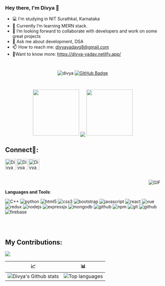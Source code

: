 ### Hey there, I'm Divya 👋

- 💻 I'm studying in NIT Surathkal, Karnataka 
- 🌱 Currently I’m learning MERN stack.
- 👯 I’m looking forward to collaborate with developers and work on some great projects
- 💬 Ask me about development, DSA 
- 📫 How to reach me: divyayadavg8@gmail.com 
- 🎇Want to know more: https://divya-yadav.netlify.app/

<!-- ⚡ Fun fact:  The first computer “bug” was an actual real-life bug 😁 -->
<br/>

<p align="center"> <img src="https://komarev.com/ghpvc/?username=divya-yadv&color=green&label=Profile%20views&color=0e75b6&style=flat" alt="divya" />
<a href="https://github.com/divya-yadv?tab=followers"><img src="https://img.shields.io/github/followers/divya-yadv?label=Followers&style=social" alt="GitHub Badge"></a>
</p>
<br/>


<p align="center">
   <a>
   <img height="150" width="150" src="https://github.com/kishanrajput23/kishanrajput23/blob/main/images/left.png">
   <img align="center" src="https://github-readme-streak-stats.herokuapp.com/?user=divya-yadv&theme=tokyonight&ring=DD2727&fire=DD2727&hide_border=true"/>
   <img height="150" width="150" src="https://github.com/kishanrajput23/kishanrajput23/blob/main/images/right.png">
   </a>
</p>

## Connect🎎:
<a href="https://www.linkedin.com/in/divya-yadav-529b5a213/">
<img align="left" alt="Divya yadav LinkdeIN" width="35px" src="https://cdn.jsdelivr.net/npm/simple-icons@v3/icons/linkedin.svg" />
</a>
<a href="https://t.me/Diyadav">
<img align="left" alt="Divya Yadav Telegram" width="35px" src="https://cdn.jsdelivr.net/npm/simple-icons@v3/icons/telegram.svg" />
</a>
<a href="https://www.instagram.com/_demi_meower_/">
<img align="left" alt="Divya Yadav Instagram" width="35px" src="https://cdn.jsdelivr.net/npm/simple-icons@v3/icons/instagram.svg" />
</a>

<br/>
<br/>
<br/>
<br/>

<!-- ## My GitHub contributions as a Game of Life:

[![GitHub Game of Life](https://github4life.herokuapp.com/divya-yadv.gif?z=6)](https://github4life.herokuapp.com/divya-yadv)

<br/>
<br/>
-->

<img align="right" alt="GIF" src="https://media.giphy.com/media/3oriNVxzbi9TWCFZF6/giphy.gif" />


<br/>


**Languages and Tools**:

<p>
<img src="https://img.shields.io/badge/c++-%2300599C.svg?style=for-the-badge&logo=c%2B%2B&logoColor=white" alt="C++"/>
<img src="https://img.shields.io/badge/python-3670A0?style=for-the-badge&logo=python&logoColor=ffdd54" alt="python"/>
<img src="https://img.shields.io/badge/html5-%23E34F26.svg?style=for-the-badge&logo=html5&logoColor=white" alt="html5"/>
<img src="https://img.shields.io/badge/CSS3-1572B6?style=for-the-badge&logo=css3&logoColor=white" alt="css3"/>
<img src="https://img.shields.io/badge/Bootstrap-563D7C?style=for-the-badge&logo=bootstrap&logoColor=white" alt="bootstrap"/>
<img src="https://img.shields.io/badge/JavaScript-323330?style=for-the-badge&logo=javascript&logoColor=F7DF1E" alt="javascript"/>
<img src="https://img.shields.io/badge/react-%2320232a.svg?style=for-the-badge&logo=react&logoColor=%2361DAFB" alt="react"/>
<img src="https://img.shields.io/badge/vuejs-%2335495e.svg?style=for-the-badge&logo=vuedotjs&logoColor=%234FC08D" alt="vue"/>
<img src="https://img.shields.io/badge/redux-%23593d88.svg?style=for-the-badge&logo=redux&logoColor=white" alt="redux"/>
<img src="https://img.shields.io/badge/Node.js-339933?style=for-the-badge&logo=nodedotjs&logoColor=white" alt="nodejs" />
<img src="https://img.shields.io/badge/Express.js-000000?style=for-the-badge&logo=express&logoColor=white" alt="expressjs"/>
<img src="https://img.shields.io/badge/MongoDB-4EA94B?style=for-the-badge&logo=mongodb&logoColor=white" alt="mongodb"/>
<img src="https://img.shields.io/badge/mysql-%2300f.svg?style=for-the-badge&logo=mysql&logoColor=white" alt="github"/>
<img src="https://img.shields.io/badge/npm-CB3837?style=for-the-badge&logo=npm&logoColor=white" alt="npm"/>
<img src="https://img.shields.io/badge/Git-f44d27?style=for-the-badge&logo=git&logoColor=white" alt="git"/>
<img src="https://img.shields.io/badge/GitHub-100000?style=for-the-badge&logo=github&logoColor=white" alt="github"/>
<img src="https://img.shields.io/badge/Firebase-039BE5?style=for-the-badge&logo=Firebase&logoColor=white" alt="firebase"/>

</p>

<br/>
<br/>

## My Contributions:


  <img src="https://activity-graph.herokuapp.com/graph?username=divya-yadv&theme=dracula&bg_color=00000000&color=878787&line=4c8ed9&point=00000000&area=true&hide_border=true">
  <br/>
  
   📈                      |          📊
:-------------------------:|:-------------------------:
![Divya's Github stats](https://github-readme-stats.vercel.app/api?username=divya-yadv&theme=tokyonight) | ![Top languages](https://github-readme-stats.vercel.app/api/top-langs/?username=divya-yadv&langs_count=8&theme=tokyonight)
<br/>




